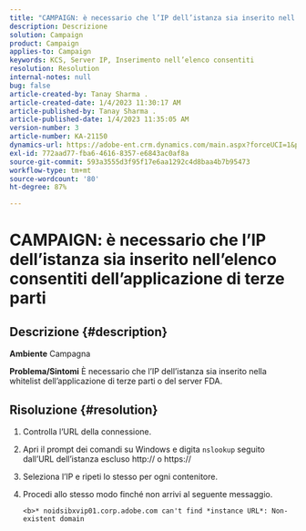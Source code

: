 ```yaml
---
title: "CAMPAIGN: è necessario che l’IP dell’istanza sia inserito nell’elenco consentiti dell’applicazione di terze parti"
description: Descrizione
solution: Campaign
product: Campaign
applies-to: Campaign
keywords: KCS, Server IP, Inserimento nell’elenco consentiti
resolution: Resolution
internal-notes: null
bug: false
article-created-by: Tanay Sharma .
article-created-date: 1/4/2023 11:30:17 AM
article-published-by: Tanay Sharma .
article-published-date: 1/4/2023 11:35:05 AM
version-number: 3
article-number: KA-21150
dynamics-url: https://adobe-ent.crm.dynamics.com/main.aspx?forceUCI=1&pagetype=entityrecord&etn=knowledgearticle&id=57c7d027-238c-ed11-81ac-6045bd006a22
exl-id: 772aad77-fba6-4616-8357-e6843ac0af8a
source-git-commit: 593a3555d3f95f17e6aa1292c4d8baa4b7b95473
workflow-type: tm+mt
source-wordcount: '80'
ht-degree: 87%

---
```


# CAMPAIGN: è necessario che l’IP dell’istanza sia inserito nell’elenco consentiti dell’applicazione di terze parti

## Descrizione {#description}

<b>Ambiente</b>
Campagna


<b>Problema/Sintomi</b>
È necessario che l’IP dell’istanza sia inserito nella whitelist dell’applicazione di terze parti o del server FDA.


## Risoluzione {#resolution}


1. Controlla l’URL della connessione.
2. Apri il prompt dei comandi su Windows e digita `nslookup` seguito dall’URL dell’istanza escluso http:// o https://
3. Seleziona l’IP e ripeti lo stesso per ogni contenitore.
4. Procedi allo stesso modo finché non arrivi al seguente messaggio.

   `<b>* noidsibxvip01.corp.adobe.com can't find *instance URL*: Non-existent domain`
